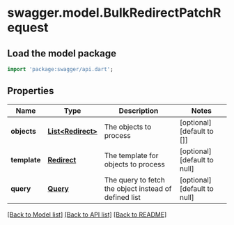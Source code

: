# swagger.model.BulkRedirectPatchRequest

## Load the model package
```dart
import 'package:swagger/api.dart';
```

## Properties
Name | Type | Description | Notes
------------ | ------------- | ------------- | -------------
**objects** | [**List&lt;Redirect&gt;**](Redirect.md) | The objects to process | [optional] [default to []]
**template** | [**Redirect**](Redirect.md) | The template for objects to process | [optional] [default to null]
**query** | [**Query**](Query.md) | The query to fetch the object instead of defined list | [optional] [default to null]

[[Back to Model list]](../README.md#documentation-for-models) [[Back to API list]](../README.md#documentation-for-api-endpoints) [[Back to README]](../README.md)


